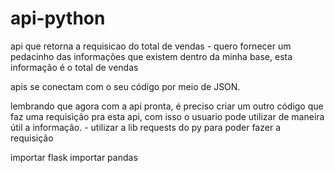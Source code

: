 # api-python

api que retorna a requisicao do total de vendas
    - quero fornecer um pedacinho das informações que existem dentro da minha base, esta informação é o total de vendas

apis se conectam com o seu código por meio de JSON.

lembrando que agora com a api pronta, é preciso criar um outro código que faz uma requisição pra esta api, com isso o usuario pode utilizar de maneira útil a informação.
    - utilizar a lib requests do py para poder fazer a requisição

importar flask
importar pandas